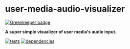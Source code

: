 # user-media-audio-visualizer

[![Greenkeeper badge](https://badges.greenkeeper.io/chrisguttandin/user-media-audio-visualizer.svg)](https://greenkeeper.io/)

**A super simple visualizer of user media's audio input.**

[![tests](https://img.shields.io/travis/chrisguttandin/user-media-audio-visualizer/master.svg?style=flat-square)](https://travis-ci.org/chrisguttandin/user-media-audio-visualizer)
[![dependencies](https://img.shields.io/david/chrisguttandin/user-media-audio-visualizer.svg?style=flat-square)](https://www.npmjs.com/package/user-media-audio-visualizer)
